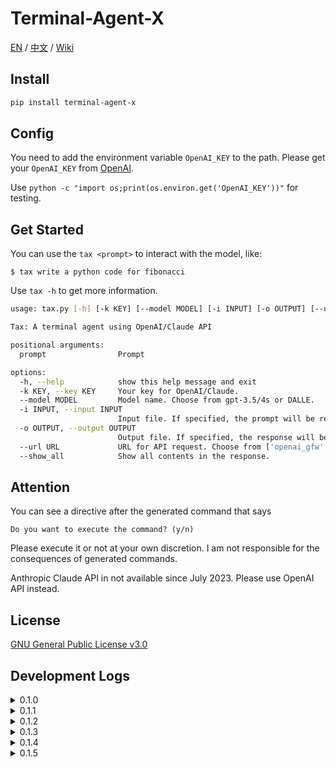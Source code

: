 # Terminal-Agent-X

[EN](README.md) / [中文](https://github.com/LyuLumos/Terminal-Agent-X/blob/main/README_cn.md) / [Wiki](https://github.com/LyuLumos/Terminal-Agent-X/wiki)

## Install

```bash
pip install terminal-agent-x
```

## Config

You need to add the environment variable `OpenAI_KEY` to the path. Please get your `OpenAI_KEY` from [OpenAI](https://platform.openai.com/account/api-keys).

Use `python -c "import os;print(os.environ.get('OpenAI_KEY'))"` for testing.


## Get Started

You can use the `tax <prompt>` to interact with the model, like:

```
$ tax write a python code for fibonacci
```

Use `tax -h` to get more information.
```bash
usage: tax.py [-h] [-k KEY] [--model MODEL] [-i INPUT] [-o OUTPUT] [--url URL] [--show_all] prompt [prompt ...]

Tax: A terminal agent using OpenAI/Claude API

positional arguments:
  prompt                Prompt

options:
  -h, --help            show this help message and exit
  -k KEY, --key KEY     Your key for OpenAI/Claude.
  --model MODEL         Model name. Choose from gpt-3.5/4s or DALLE.
  -i INPUT, --input INPUT
                        Input file. If specified, the prompt will be read from the file.
  -o OUTPUT, --output OUTPUT
                        Output file. If specified, the response will be saved to the file.
  --url URL             URL for API request. Choose from ['openai_gfw', 'openai', 'claude'] or your custom url.
  --show_all            Show all contents in the response.
```

## Attention

You can see a directive after the generated command that says
```
Do you want to execute the command? (y/n)
```
Please execute it or not at your own discretion. I am not responsible for the consequences of generated commands.

Anthropic Claude API in not available since July 2023. Please use OpenAI API instead.

## License

[GNU General Public License v3.0](LICENSE)

## Development Logs

<details>
<summary>0.1.0</summary>

- Implement basic functions
- Support for Windows cmd and Linux shell
- Add `--file` option for saving the response to a file
</details>

<details>
<summary>0.1.1</summary>

- Add `--show_all` option for showing all contents of the response.
- Add `--url` option for users not under GFW.
- Add support for Windows Powershell
</details>

<details>
<summary>0.1.2</summary>

- Add Anthropic Claude API Support. Thanks to [jtsang4/claude-to-chatgpt](https://github.com/jtsang4/claude-to-chatgpt).
- Add Support for Chinese on Linux and Windows. (also add a temporary solution for VSCode Terminal on Windows).
- Add a timeout function.
- Fix: C++ code block prefix.
</details>

<details>
<summary>0.1.3</summary>

- Fix: code block prefix bug (tax will act maybe a little faster).
- Modify: simplify the code.
- Test: test for multi-process. Now you can use tax more efficiently in terminal.
</details>

<details>
<summary>0.1.4</summary>

- Feat: Add support for reading prompt from file.
- Feat: Add support for OpenAI DALL·E.
- Fix: Resolve the bug of curl command on Windows platform using IPv6 address to access Claude.
</details>

<details>
<summary>0.1.5</summary>

- Fix: Change api to a third-party proxy. Affected by GFW's DNS domain pollution, the original proxy is temporarily unavailable.
</details>